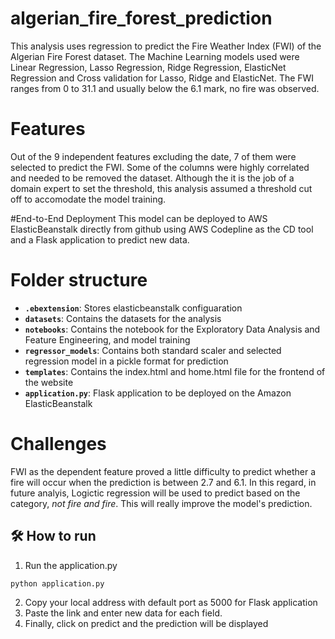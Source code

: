 # algerian_fire_forest_prediction
This analysis uses regression to predict the Fire Weather Index (FWI) of the Algerian Fire Forest dataset. The Machine Learning models used were Linear Regression, Lasso Regression, Ridge Regression, ElasticNet Regression and Cross validation for Lasso, Ridge and ElasticNet. The FWI ranges from 0 to 31.1 and usually below the 6.1 mark, no fire was observed.

# Features
Out of the 9 independent features excluding the date, 7 of them were selected to predict the FWI. Some of the columns were highly correlated and needed to be removed the dataset. Although the it is the job of a domain expert to set the threshold, this analysis assumed a threshold cut off to accomodate the model training.

#End-to-End Deployment
This model can be deployed to AWS ElasticBeanstalk directly from github using AWS Codepline as the CD tool and a Flask application to predict new data. 

# Folder structure
- **`.ebextension`**: Stores elasticbeanstalk configuaration
- **`datasets`**: Contains the datasets for the analysis
- **`notebooks`**: Contains the notebook for the Exploratory Data Analysis and Feature Engineering, and model training
- **`regressor_models`**: Contains both standard scaler and selected regression model in a pickle format for prediction
- **`templates`**: Contains the index.html and home.html file for the frontend of the website
- **`application.py`**: Flask application to be deployed on the Amazon ElasticBeanstalk

# Challenges
FWI as the dependent feature proved a little difficulty to predict whether a fire will occur when the prediction is between 2.7 and 6.1. In this regard, in future analyis, Logictic regression will be used to predict based on the category, _not fire and fire_. This will really improve the model's prediction.

## 🛠 How to run
1. Run the application.py
  ```bash
  python application.py
  ```
2. Copy your local address with default port as 5000 for Flask application
3. Paste the link and enter new data for each field.
4. Finally, click on predict and the prediction will be displayed

